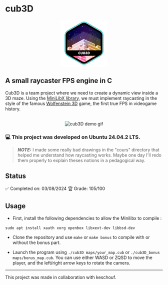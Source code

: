 # cub3D

<p align="center">
  <img src="https://github.com/ArenKae/ArenKae/blob/main/42%20badges/cub3de.png" alt="cub3D 42 project badge"/>
</p>

## A small raycaster FPS engine in C
Cub3D is a team project where we need to create a dynamic view inside a 3D maze. Using the [MiniLibX library](https://github.com/42Paris/minilibx-linux), we must implement raycasting in the style of the famous [Wolfenstein 3D](http://users.atw.hu/wolf3d/) game, the first true FPS in videogame history.
<br/><br/>
<p align="center">
  <img src="https://github.com/ArenKae/ArenKae/blob/main/screens/cub3d%20demo.gif" alt="cub3D demo gif" width="700" height="573">
</p>

### 💻 This project was developed on Ubuntu 24.04.2 LTS.

> **_NOTE:_**  I made some really bad drawings in the "cours" directory that helped me understand how raycasting works. Maybe one day I'll redo them properly to explain theses notions in a pedagogical way.

## Status
✅ Completed on: 03/08/2024
🏆 Grade: 105/100

## Usage

- First, install the following dependencies to allow the Minilibx to compile :
```
sudo apt install xauth xorg openbox libxext-dev libbsd-dev
```

- Clone the repository and use ```make``` or ```make bonus``` to compile with or without the bonus part.

- Launch the program using ```./cub3D maps/your_map.cub``` or ```./cub3D_bonus maps/bonus_map.cub```. You can use either WASD or ZQSD to move the player, and the left/right arrow keys to rotate the camera.

---

This project was made in collaboration with keschouf.
